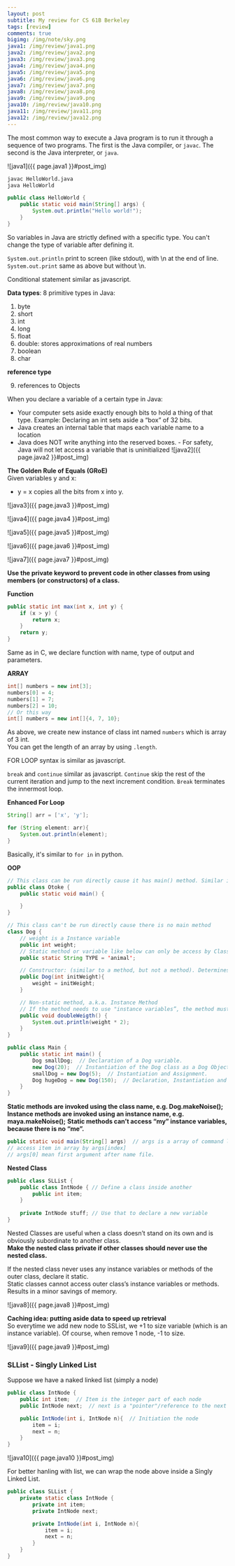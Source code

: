 ```yaml
---
layout: post
subtitle: My review for CS 61B Berkeley
tags: [review]
comments: true
bigimg: /img/note/sky.png
java1: /img/review/java1.png
java2: /img/review/java2.png
java3: /img/review/java3.png
java4: /img/review/java4.png
java5: /img/review/java5.png
java6: /img/review/java6.png
java7: /img/review/java7.png
java8: /img/review/java8.png
java9: /img/review/java9.png
java10: /img/review/java10.png
java11: /img/review/java11.png
java12: /img/review/java12.png
---
```


The most common way to execute a Java program is to run it through a sequence of two programs. The first is the Java compiler, or `javac`. The second is the Java interpreter, or `java`.

![java1]({{ page.java1 }}#post_img)

```bash
javac HelloWorld.java
java HelloWorld
```

```java
public class HelloWorld {
    public static void main(String[] args) {
        System.out.println("Hello world!");
    }
}
```

So variables in Java are strictly defined with a specific type. You can't change the type of variable after defining it.

`System.out.println` print to screen (like stdout), with \n at the end of line.  
`System.out.print` same as above but without \n.

Conditional statement similar as javascript.

**Data types**:
8 primitive types in Java:

1. byte
2. short
3. int
4. long
5. float
6. double: stores approximations of real numbers
7. boolean
8. char

**reference type**

9. references to Objects

When you declare a variable of a certain type in Java:

- Your computer sets aside exactly enough bits to hold a thing of that type. Example: Declaring an int sets aside a “box” of 32 bits.
- Java creates an internal table that maps each variable name to a location
- Java does NOT write anything into the reserved boxes. - For safety, Java will not let access a variable that is uninitialized
  ![java2]({{ page.java2 }}#post_img)

**The Golden Rule of Equals (GRoE)**  
Given variables y and x:

- y = x copies all the bits from x into y.

![java3]({{ page.java3 }}#post_img)

![java4]({{ page.java4 }}#post_img)

![java5]({{ page.java5 }}#post_img)

![java6]({{ page.java6 }}#post_img)

![java7]({{ page.java7 }}#post_img)

**Use the private keyword to prevent code in other classes from using members (or constructors) of a class.**

**Function**

```java
public static int max(int x, int y) {
    if (x > y) {
        return x;
    }
    return y;
}
```

Same as in C, we declare function with name, type of output and parameters.

**ARRAY**

```java
int[] numbers = new int[3];
numbers[0] = 4;
numbers[1] = 7;
numbers[2] = 10;
// Or this way
int[] numbers = new int[]{4, 7, 10};
```

As above, we create new instance of class int named `numbers` which is array of 3 int.  
You can get the length of an array by using `.length`.

FOR LOOP syntax is similar as javascript.

`break` and `continue` similar as javascript. `Continue` skip the rest of the current iteration and jump to the next increment condition. `Break` terminates the innermost loop.

**Enhanced For Loop**

```java
String[] arr = ['x', 'y'];

for (String element: arr){
	System.out.println(element);
}
```

Basically, it's similar to `for in` in python.

**OOP**

```java
// This class can be run directly cause it has main() method. Similar idea as C
public class Otoke {
	public static void main() {

	}
}

// This class can't be run directly cause there is no main method
class Dog {
	// weight is a Instance variable
	public int weight;
	// Static method or variable like below can only be access by Class, not instance
	public static String TYPE = 'animal';

	// Constructor: (similar to a method, but not a method). Determines how to instantiate the class.
	public Dog(int initWeight){
		weight = initWeight;
	}

	// Non-static method, a.k.a. Instance Method
	// If the method needs to use "instance variables”, the method must be non-static.
	public void doubleWeigth() {
		System.out.println(weight * 2);
	}
}

public class Main {
	public static int main() {
		Dog smallDog;  // Declaration of a Dog variable.
		new Dog(20);  // Instantiation of the Dog class as a Dog Object / Dog instance
		smallDog = new Dog(5);  // Instantiation and Assignment.
		Dog hugeDog = new Dog(150);  // Declaration, Instantiation and Assignment
	}
}
```

**Static methods are invoked using the class name, e.g. Dog.makeNoise();**
**Instance methods are invoked using an instance name, e.g. maya.makeNoise();**
**Static methods can’t access “my” instance variables, because there is no “me”.**

```java
public static void main(String[] args)  // args is a array of command line arguments
// access item in array by args[index]
// args[0] mean first argument after name file.
```

**Nested Class**

```java
public class SLList {
	public class IntNode { // Define a class inside another
		public int item;
	}
	
	private IntNode stuff; // Use that to declare a new variable
}
```

Nested Classes are useful when a class doesn’t stand on its own and is obviously subordinate to another class.  
**Make the nested class private if other classes should never use the nested class.**

If the nested class never uses any instance variables or methods of the outer class, declare it static.  
Static classes cannot access outer class’s instance variables or methods.  
Results in a minor savings of memory.  

![java8]({{ page.java8 }}#post_img)

**Caching idea: putting aside data to speed up retrieval**  
So everytime we add new node to SSList, we +1 to size variable (which is an instance variable). Of course, when remove 1 node, -1 to size.

![java9]({{ page.java9 }}#post_img)

### SLList - Singly Linked List

Suppose we have a naked linked list (simply a node)
```java
public class IntNode {
	public int item;  // Item is the integer part of each node
	public IntNode next;  // next is a "pointer"/reference to the next node IntNode 

	public IntNode(int i, IntNode n){  // Initiation the node
		item = i;
		next = n;
	}
}
```
![java10]({{ page.java10 }}#post_img)

For better hanling with list, we can wrap the node above inside a Singly Linked List.
```java
public class SLList {
	private static class IntNode {
		private int item;
		private IntNode next;

		private IntNode(int i, IntNode n){
			item = i;
			next = n;
		}
	}
}
```